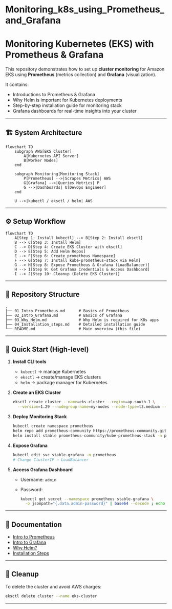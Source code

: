 # Monitoring_k8s_using_Prometheus_and_Grafana

# Monitoring Kubernetes (EKS) with Prometheus & Grafana

This repository demonstrates how to set up **cluster monitoring** for Amazon EKS using **Prometheus** (metrics collection) and **Grafana** (visualization).

It contains:

*  Introductions to Prometheus & Grafana
*  Why Helm is important for Kubernetes deployments
*  Step-by-step installation guide for monitoring stack
*  Grafana dashboards for real-time insights into your cluster

---

## 🏗️ System Architecture

```mermaid
flowchart TD
    subgraph AWS[EKS Cluster]
        A[Kubernetes API Server]
        B[Worker Nodes]
    end

    subgraph Monitoring[Monitoring Stack]
        P[Prometheus] -->|Scrapes Metrics| AWS
        G[Grafana] -->|Queries Metrics| P
        G -->|Dashboards| U[DevOps Engineer]
    end

    U -->|kubectl / eksctl / helm| AWS
```

---

## ⚙️ Setup Workflow

```mermaid
flowchart TD
    A[Step 1: Install kubectl] --> B[Step 2: Install eksctl]
    B --> C[Step 3: Install Helm]
    C --> D[Step 4: Create EKS Cluster with eksctl]
    D --> E[Step 5: Add Helm Repos]
    E --> F[Step 6: Create prometheus Namespace]
    F --> G[Step 7: Install kube-prometheus-stack via Helm]
    G --> H[Step 8: Expose Prometheus & Grafana (LoadBalancer)]
    H --> I[Step 9: Get Grafana Credentials & Access Dashboard]
    I --> J[Step 10: Cleanup (Delete EKS Cluster)]
```

---

## 📂 Repository Structure

```
.
├── 01_Intro_Prometheus.md      # Basics of Prometheus
├── 02_Intro_Grafana.md         # Basics of Grafana
├── 03_Why_Helm.md              # Why Helm is required for K8s apps
├── 04_Installation_steps.md    # Detailed installation guide
└── README.md                   # Main overview (this file)
```

---

## 🚀 Quick Start (High-level)

1. **Install CLI tools**

   * `kubectl` → manage Kubernetes
   * `eksctl` → create/manage EKS clusters
   * `helm` → package manager for Kubernetes

2. **Create an EKS Cluster**

   ```bash
   eksctl create cluster --name=eks-cluster --region=ap-south-1 \
     --version=1.29 --nodegroup-name=my-nodes --node-type=t3.medium --nodes=2
   ```

3. **Deploy Monitoring Stack**

   ```bash
   kubectl create namespace prometheus
   helm repo add prometheus-community https://prometheus-community.github.io/helm-charts
   helm install stable prometheus-community/kube-prometheus-stack -n prometheus
   ```

4. **Expose Grafana**

   ```bash
   kubectl edit svc stable-grafana -n prometheus
   # Change ClusterIP → LoadBalancer
   ```

5. **Access Grafana Dashboard**

   * Username: `admin`
   * Password:

     ```bash
     kubectl get secret --namespace prometheus stable-grafana \
       -o jsonpath="{.data.admin-password}" | base64 --decode ; echo
     ```

---

## 📖 Documentation

* [Intro to Prometheus](01_Intro_Prometheus.md)
* [Intro to Grafana](02_Intro_Grafana.md)
* [Why Helm?](03_Why_Helm.md)
* [Installation Steps](04_Installation_steps.md)

---

## 🧹 Cleanup

To delete the cluster and avoid AWS charges:

```bash
eksctl delete cluster --name eks-cluster
```

---

